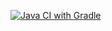 [![Java CI with Gradle](https://github.com/Mark-Riazantsev/homeworkSelenide/actions/workflows/gradle.yml/badge.svg)](https://github.com/Mark-Riazantsev/homeworkSelenide/actions/workflows/gradle.yml)
